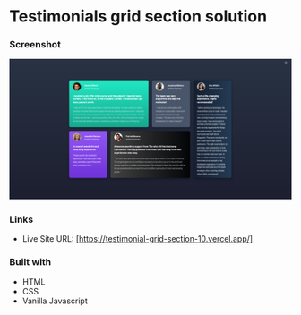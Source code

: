 # Testimonials grid section solution

### Screenshot

![](screenshot/Screenshot.png)

### Links

- Live Site URL: [https://testimonial-grid-section-10.vercel.app/]

### Built with

- HTML
- CSS 
- Vanilla Javascript


